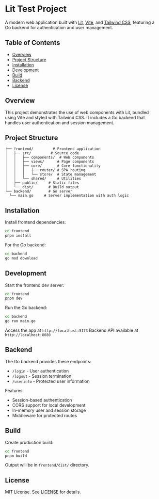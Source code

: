 # Lit Test Project

A modern web application built with [Lit](https://lit.dev/), [Vite](https://vitejs.dev/), and [Tailwind CSS](https://tailwindcss.com/), featuring a Go backend for authentication and user management.

## Table of Contents

- [Overview](#overview)
- [Project Structure](#project-structure)
- [Installation](#installation)
- [Development](#development)
- [Build](#build)
- [Backend](#backend)
- [License](#license)

## Overview

This project demonstrates the use of web components with Lit, bundled using Vite and styled with Tailwind CSS. It includes a Go backend that handles user authentication and session management.

## Project Structure

```
├── frontend/         # Frontend application
│   ├── src/         # Source code
│   │   ├── components/  # Web components
│   │   ├── views/      # Page components
│   │   ├── core/       # Core functionality
│   │   │   ├── router/ # SPA routing
│   │   │   └── store/  # State management
│   │   └── shared/     # Utilities
│   ├── public/     # Static files
│   └── dist/       # Build output
└── backend/        # Go server
  └── main.go     # Server implementation with auth logic
```

## Installation

Install frontend dependencies:

```bash
cd frontend
pnpm install
```

For the Go backend:

```bash
cd backend
go mod download
```

## Development

Start the frontend dev server:

```bash
cd frontend
pnpm dev
```

Run the Go backend:

```bash
cd backend
go run main.go
```

Access the app at `http://localhost:5173`
Backend API available at `http://localhost:8080`

## Backend

The Go backend provides these endpoints:

- `/login` - User authentication
- `/logout` - Session termination
- `/userinfo` - Protected user information

Features:
- Session-based authentication
- CORS support for local development
- In-memory user and session storage
- Middleware for protected routes

## Build

Create production build:

```bash
cd frontend
pnpm build
```

Output will be in `frontend/dist/` directory.

## License

MIT License. See [LICENSE](LICENSE) for details.
